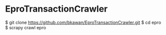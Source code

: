 # EproTransactionCrawler

$ git clone https://github.com/bkawan/EproTransactionCrawler.git
$ cd epro
$ scrapy crawl epro

